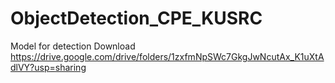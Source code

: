 # ObjectDetection_CPE_KUSRC

Model for detection
Download https://drive.google.com/drive/folders/1zxfmNpSWc7GkgJwNcutAx_K1uXtAdlVY?usp=sharing





